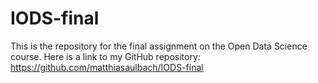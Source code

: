 # IODS-final
This is the repository for the final assignment on the Open Data Science course.
Here is a link to my GitHub repository: https://github.com/matthiasaulbach/IODS-final
